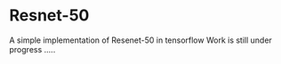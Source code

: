 # Resnet-50

A simple implementation of Resenet-50 in tensorflow
Work is still under progress .....
